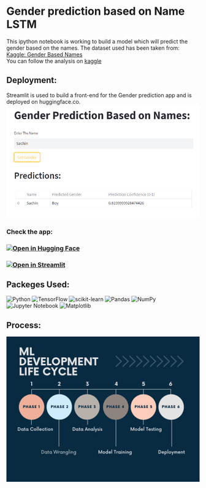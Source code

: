 # Gender prediction based on Name LSTM
This ipython notebook is working to build a model which will predict the gender based on the names. 
The dataset used has been taken from:  <a href="https://www.kaggle.com/datasets/shrikrishnaparab/gender-based-names">Kaggle: Gender Based Names</a>  
You can follow the analysis on <a href="https://www.kaggle.com/code/shrikrishnaparab/gender-prediction-based-on-name-using-lstm">kaggle</a>
 
## Deployment:
Streamlit is used to build a front-end for the Gender prediction app and is deployed on huggingface.co.
![app](app.png)
### Check the app:
### [![Open in Hugging Face](https://img.shields.io/badge/%F0%9F%A4%97%20Hugging%20Face-Spaces-blue)]([https://huggingface.co/spaces/akhaliq/steerable-nafx](https://huggingface.co/spaces/Shrikrishna/Gender_predictions_based_on_name))
### [![Open in Streamlit](https://static.streamlit.io/badges/streamlit_badge_black_white.svg)](https://shreeparab1890-gender-prediction-based-on-name-lstm-app-o6k25d.streamlit.app/)

## Packeges Used:
 ![Python][python] ![TensorFlow][tensor-image] ![scikit-learn][sklearn-image] ![Pandas][Pandas-image] ![NumPy](https://img.shields.io/badge/numpy-%23013243.svg?style=for-the-badge&logo=numpy&logoColor=white) ![Jupyter Notebook][ipython-image] ![Matplotlib](https://img.shields.io/badge/Matplotlib-%23ffffff.svg?style=for-the-badge&logo=Matplotlib&logoColor=black)
 
[python]: https://img.shields.io/badge/python-3670A0?style=for-the-badge&logo=python&logoColor=ffdd54
[tensor-image]:https://img.shields.io/badge/TensorFlow-%23FF6F00.svg?style=for-the-badge&logo=TensorFlow&logoColor=white
[sklearn-image]:https://img.shields.io/badge/scikit--learn-%23F7931E.svg?style=for-the-badge&logo=scikit-learn&logoColor=white
[Pandas-image]: https://img.shields.io/badge/pandas-%23150458.svg?style=for-the-badge&logo=pandas&logoColor=white
[ipython-image]: https://img.shields.io/badge/jupyter-%23FA0F00.svg?style=for-the-badge&logo=jupyter&logoColor=white


## Process:
![Process](ml-lifecycle.png)

